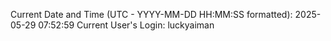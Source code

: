 Current Date and Time (UTC - YYYY-MM-DD HH:MM:SS formatted): 2025-05-29 07:52:59
Current User's Login: luckyaiman
